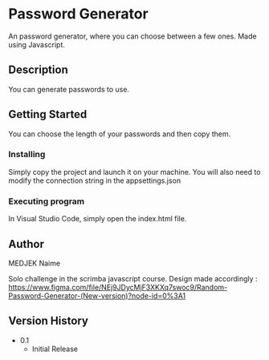 # Password Generator

An password generator, where you can choose between a few ones.
Made using Javascript.

## Description

You can generate passwords to use.

## Getting Started

You can choose the length of your passwords and then copy them.

### Installing

Simply copy the project and launch it on your machine.
You will also need to modify the connection string in the appsettings.json

### Executing program

In Visual Studio Code, simply open the index.html file.

## Author
 
 MEDJEK Naime

Solo challenge in the scrimba javascript course.
Design made accordingly : https://www.figma.com/file/NEj9JDycMjF3XKXq7swoc9/Random-Password-Generator-(New-version)?node-id=0%3A1

## Version History

* 0.1
    * Initial Release




